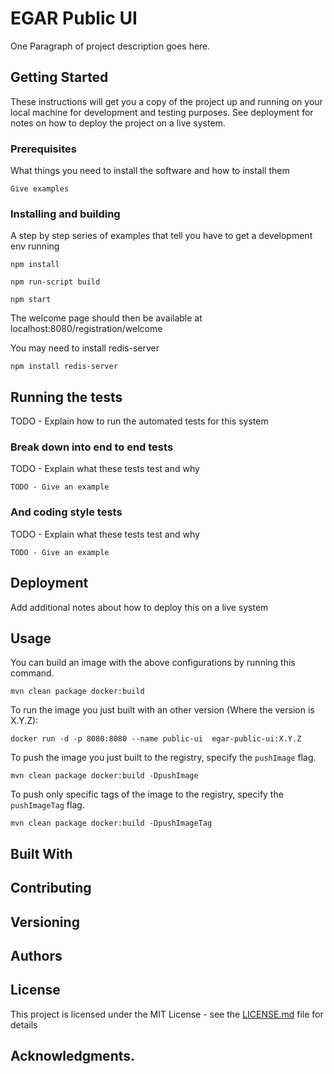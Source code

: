 # EGAR Public UI

One Paragraph of project description goes here.

## Getting Started

These instructions will get you a copy of the project up and running on your local machine for development and testing purposes. See deployment for notes on how to deploy the project on a live system.

### Prerequisites

What things you need to install the software and how to install them

```
Give examples
```

### Installing and building

A step by step series of examples that tell you have to get a development env running

```
npm install

npm run-script build

npm start

```
The welcome page should then be available at localhost:8080/registration/welcome

You may need to install redis-server
```
npm install redis-server
```

## Running the tests

TODO - Explain how to run the automated tests for this system

### Break down into end to end tests

TODO - Explain what these tests test and why

```
TODO - Give an example
```

### And coding style tests

TODO - Explain what these tests test and why

```
TODO - Give an example
```

## Deployment

Add additional notes about how to deploy this on a live system

## Usage

You can build an image with the above configurations by running this command.

    mvn clean package docker:build
    
To run the image you just built with an other version (Where the version is X.Y.Z):
	
	docker run -d -p 8080:8080 --name public-ui  egar-public-ui:X.Y.Z

To push the image you just built to the registry, specify the `pushImage` flag.

    mvn clean package docker:build -DpushImage

To push only specific tags of the image to the registry, specify the `pushImageTag` flag.

    mvn clean package docker:build -DpushImageTag

## Built With



## Contributing



## Versioning



## Authors


## License

This project is licensed under the MIT License - see the [LICENSE.md](LICENSE.md) file for details

## Acknowledgments.



